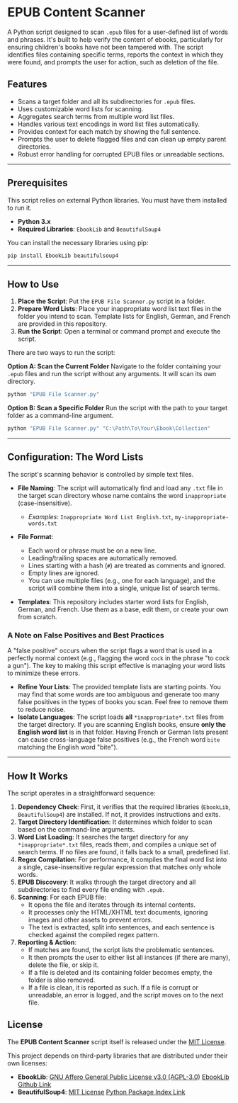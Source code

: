 # EPUB Content Scanner

A Python script designed to scan `.epub` files for a user-defined list of words and phrases. It's built to help verify the content of ebooks, particularly for ensuring children's books have not been tampered with. The script identifies files containing specific terms, reports the context in which they were found, and prompts the user for action, such as deletion of the file.

## Features

* Scans a target folder and all its subdirectories for `.epub` files.
* Uses customizable word lists for scanning.
* Aggregates search terms from multiple word list files.
* Handles various text encodings in word list files automatically.
* Provides context for each match by showing the full sentence.
* Prompts the user to delete flagged files and can clean up empty parent directories.
* Robust error handling for corrupted EPUB files or unreadable sections.

---

## Prerequisites

This script relies on external Python libraries. You must have them installed to run it.

* **Python 3.x**
* **Required Libraries**: `EbookLib` and `BeautifulSoup4`

You can install the necessary libraries using pip:
```bash
pip install EbookLib beautifulsoup4
```

---

## How to Use

1.  **Place the Script**: Put the `EPUB File Scanner.py` script in a folder.
2.  **Prepare Word Lists**: Place your inappropriate word list text files in the folder you intend to scan. Template lists for English, German, and French are provided in this repository.
3.  **Run the Script**: Open a terminal or command prompt and execute the script.

There are two ways to run the script:

**Option A: Scan the Current Folder**
Navigate to the folder containing your `.epub` files and run the script without any arguments. It will scan its own directory.
```bash
python "EPUB File Scanner.py"
```

**Option B: Scan a Specific Folder**
Run the script with the path to your target folder as a command-line argument.
```bash
python "EPUB File Scanner.py" "C:\Path\To\Your\Ebook\Collection"
```

---

## Configuration: The Word Lists

The script's scanning behavior is controlled by simple text files.

* **File Naming**: The script will automatically find and load any `.txt` file in the target scan directory whose name contains the word `inappropriate` (case-insensitive).
    * *Examples*: `Inappropriate Word List English.txt`, `my-inappropriate-words.txt`

* **File Format**:
    * Each word or phrase must be on a new line.
    * Leading/trailing spaces are automatically removed.
    * Lines starting with a hash (`#`) are treated as comments and ignored.
    * Empty lines are ignored.
    * You can use multiple files (e.g., one for each language), and the script will combine them into a single, unique list of search terms.

* **Templates**: This repository includes starter word lists for English, German, and French. Use them as a base, edit them, or create your own from scratch.

### A Note on False Positives and Best Practices

A "false positive" occurs when the script flags a word that is used in a perfectly normal context (e.g., flagging the word `cock` in the phrase "to cock a gun"). The key to making this script effective is managing your word lists to minimize these errors.

* **Refine Your Lists**: The provided template lists are starting points. You may find that some words are too ambiguous and generate too many false positives in the types of books you scan. Feel free to remove them to reduce noise.
* **Isolate Languages**: The script loads **all** `*inappropriate*.txt` files from the target directory. If you are scanning English books, ensure **only the English word list** is in that folder. Having French or German lists present can cause cross-language false positives (e.g., the French word `bite` matching the English word "bite").

---

## How It Works

The script operates in a straightforward sequence:

1.  **Dependency Check**: First, it verifies that the required libraries (`EbookLib`, `BeautifulSoup4`) are installed. If not, it provides instructions and exits.
2.  **Target Directory Identification**: It determines which folder to scan based on the command-line arguments.
3.  **Word List Loading**: It searches the target directory for any `*inappropriate*.txt` files, reads them, and compiles a unique set of search terms. If no files are found, it falls back to a small, predefined list.
4.  **Regex Compilation**: For performance, it compiles the final word list into a single, case-insensitive regular expression that matches only whole words.
5.  **EPUB Discovery**: It walks through the target directory and all subdirectories to find every file ending with `.epub`.
6.  **Scanning**: For each EPUB file:
    * It opens the file and iterates through its internal contents.
    * It processes only the HTML/XHTML text documents, ignoring images and other assets to prevent errors.
    * The text is extracted, split into sentences, and each sentence is checked against the compiled regex pattern.
7.  **Reporting & Action**:
    * If matches are found, the script lists the problematic sentences.
    * It then prompts the user to either list all instances (if there are many), delete the file, or skip it.
    * If a file is deleted and its containing folder becomes empty, the folder is also removed.
    * If a file is clean, it is reported as such. If a file is corrupt or unreadable, an error is logged, and the script moves on to the next file.


## License

The **EPUB Content Scanner** script itself is released under the [MIT License](https://opensource.org/licenses/MIT).

This project depends on third-party libraries that are distributed under their own licenses:

* **EbookLib**: [GNU Affero General Public License v3.0 (AGPL-3.0)](https://www.gnu.org/licenses/agpl-3.0.en.html) [EbookLib Github Link](https://github.com/aerkalov/ebooklib)
* **BeautifulSoup4**: [MIT License](https://opensource.org/licenses/MIT) [Python Package Index Link](https://pypi.org/project/beautifulsoup4/)

